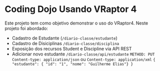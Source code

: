 Coding Dojo Usando VRaptor 4
============================

Este projeto tem como objetivo demonstrar o uso do VRaptor4. Neste projeto foi abordado:

* Cadastro de Estudante (`/diario-classe/estudante`)
* Cadastro de Disiciplinas `/diario-classe/disciplina`
* Exposição dos recursos Student e Discipline via API REST
 * Adicionar novo estudante `/diario-classe/api/estudante`
   `METHOD: PUT`
   `Content-type: application/json` ou `Content-type: application/xml`
   `{ "estudante": { "id": "1", "nome": "Guilherme Elias"} }` 
